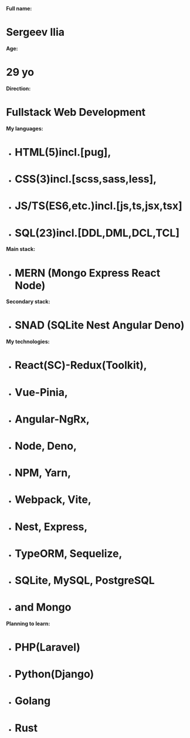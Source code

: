 **Full name:**
# Sergeev Ilia

**Age:**
# 29 yo

**Direction:**
# Fullstack Web Development

**My languages:**
+ # HTML(5)incl.[pug], 
+ # CSS(3)incl.[scss,sass,less],
+ # JS/TS(ES6,etc.)incl.[js,ts,jsx,tsx]
+ # SQL(23)incl.[DDL,DML,DCL,TCL]
  
**Main stack:**
- # MERN (Mongo Express React Node)
**Secondary stack:**
- # SNAD (SQLite Nest Angular Deno)
  
**My technologies:**
+ # React(SC)-Redux(Toolkit),
+ # Vue-Pinia, 
+ # Angular-NgRx, 
+ # Node, Deno, 
+ # NPM, Yarn, 
+ # Webpack, Vite, 
+ # Nest, Express, 
+ # TypeORM, Sequelize, 
+ # SQLite, MySQL, PostgreSQL 
+ # and Mongo

**Planning to learn:**
+ # PHP(Laravel)
+ # Python(Django)
+ # Golang
+ # Rust
